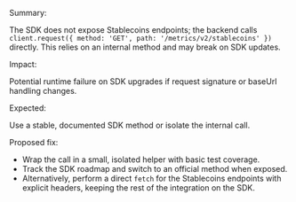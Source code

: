 Summary:

The SDK does not expose Stablecoins endpoints; the backend calls `client.request({ method: 'GET', path: '/metrics/v2/stablecoins' })` directly. This relies on an internal method and may break on SDK updates.

Impact:

Potential runtime failure on SDK upgrades if request signature or baseUrl handling changes.

Expected:

Use a stable, documented SDK method or isolate the internal call.

Proposed fix:

- Wrap the call in a small, isolated helper with basic test coverage.
- Track the SDK roadmap and switch to an official method when exposed.
- Alternatively, perform a direct `fetch` for the Stablecoins endpoints with explicit headers, keeping the rest of the integration on the SDK.

